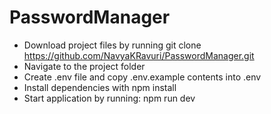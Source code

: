 # PasswordManager

* Download project files by running git clone https://github.com/NavyaKRavuri/PasswordManager.git
* Navigate to the project folder
* Create .env file and copy .env.example contents into .env
* Install dependencies with npm install
* Start application by running: npm run dev

